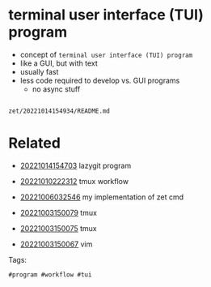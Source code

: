 # terminal user interface (TUI) program

- concept of `terminal user interface (TUI) program`
- like a GUI, but with text
- usually fast
- less code required to develop vs. GUI programs
  - no async stuff

```
```

` zet/20221014154934/README.md `

# Related

- [20221014154703](/zet/20221014154703/README.md) lazygit program

- [20221010222312](/zet/20221010222312/README.md) tmux workflow

- [20221006032546](/zet/20221006032546/README.md) my implementation of zet cmd

- [20221003150079](/zet/20221003150079/README.md) tmux

- [20221003150075](/zet/20221003150075/README.md) tmux

- [20221003150067](/zet/20221003150067/README.md) vim


Tags:

    #program #workflow #tui
